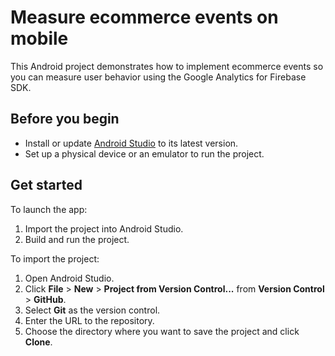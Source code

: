 # Measure ecommerce events on mobile

This Android project demonstrates how to implement ecommerce events so you can measure user behavior using the Google Analytics for Firebase SDK.

## Before you begin

* Install or update [Android Studio](https://developer.android.com/studio) to its latest version.
* Set up a physical device or an emulator to run the project.

## Get started

To launch the app:

1. Import the project into Android Studio.
2. Build and run the project.

To import the project:

1. Open Android Studio.
1. Click **File** > **New** > **Project from Version Control...** from **Version Control** > **GitHub**.
2. Select **Git** as the version control.
4. Enter the URL to the repository.
5. Choose the directory where you want to save the project and click **Clone**.
